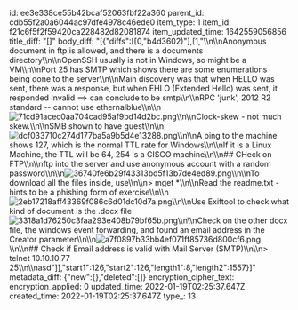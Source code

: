 id: ee3e338ce55b42bcaf52063fbf22a360
parent_id: cdb55f2a0a6044ac97dfe4978c46ede0
item_type: 1
item_id: f21c6f5f2f59420ca228482d82081874
item_updated_time: 1642559056856
title_diff: "[]"
body_diff: "[{\"diffs\":[[0,\"b4d3602)\"],[1,\"\\\n\\\nAnonymous document in ftp is allowed, and there is a documents directory\\\n\\\nOpenSSH usually is not in Windows, so might be a VM\\\n\\\nPort 25 has SMTP which shows there are some enumerations being done to the server\\\n\\\nMain discovery was that when HELLO was sent, there was a response, but when EHLO (Extended Hello) was sent, it responded Invalid ==> can conclude to be smtp\\\n\\\nRPC 'junk', 2012 R2 standard -- cannot use ethernalblue\\\n\\\n![71cd91acec0aa704cad95af9bd14d2bc.png](:/9ff6fb97d14846d6b013a392b46bf640)\\\n\\\nClock-skew - not much skew.\\\n\\\nSMB shown to have guest\\\n\\\n![dcf033710c274d177ba5a9b5d4e13288.png](:/af6a3c9d0c8142e0bbff4c2db107e982)\\\n\\\nA ping to the machine shows 127, which is the normal TTL rate for Windows\\\n\\\nIf it is a Linux Machine, the TTL will be 64, 254 is a CISCO machine\\\n\\\n## CHeck on FTP\\\n\\\nftp into the server and use anonymous account with a random password\\\n\\\n![36740fe6b29f43313bd5f13b7de4ed89.png](:/8fa9e06afea74e1693e5e49f4b1e6f60)\\\n\\\nTo download all the files inside, use\\\n\\\n> mget *\\\n\\\nRead the readme.txt - hints to be a phishing form of exercise\\\n\\\n![2eb17218aff43369f086c6d01dc10d7a.png](:/20f9b697e7174e89a2efa69f65f25e0c)\\\n\\\nUse Exiftool to check what kind of document is the .docx file![3318a1d76250c3faa293e408b79bf65b.png](:/ecb0d10cc3f249b78c648d9c577c3681)\\\n\\\nCheck on the other docx file, the windows event forwarding, and found an email address in the Creator parameter\\\n\\\n![a7f0897b33bb4ef071ff85736d800cf6.png](:/91c25a131d65407db7bf0beb1c118399)\\\n\\\n## Check if Email address is valid with Mail Server (SMTP)\\\n\\\n> telnet 10.10.10.77 25\\\n\\\nasd\"]],\"start1\":126,\"start2\":126,\"length1\":8,\"length2\":1557}]"
metadata_diff: {"new":{},"deleted":[]}
encryption_cipher_text: 
encryption_applied: 0
updated_time: 2022-01-19T02:25:37.647Z
created_time: 2022-01-19T02:25:37.647Z
type_: 13